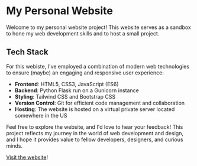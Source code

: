 # My Personal Website

Welcome to my personal website project! This website serves as a sandbox to hone my web development skills and to host a small project.

## Tech Stack

For this webiste, I've employed a combination of modern web technologies to ensure (maybe) an engaging and responsive user experience:

- **Frontend**: HTML5, CSS3, JavaScript (ES6)
- **Backend**: Python Flask run on a Gunicorn instance
- **Styling**: Tailwind CSS and Bootstrap CSS
- **Version Control**: Git for efficient code management and collaboration
- **Hosting**: The website is hosted on a virtual private server located somewhere in the US

Feel free to explore the website, and I'd love to hear your feedback! This project reflects my journey in the world of web development and design, and I hope it provides value to fellow developers, designers, and curious minds.

[Visit the website](https://www.folfmart.xyz)!
